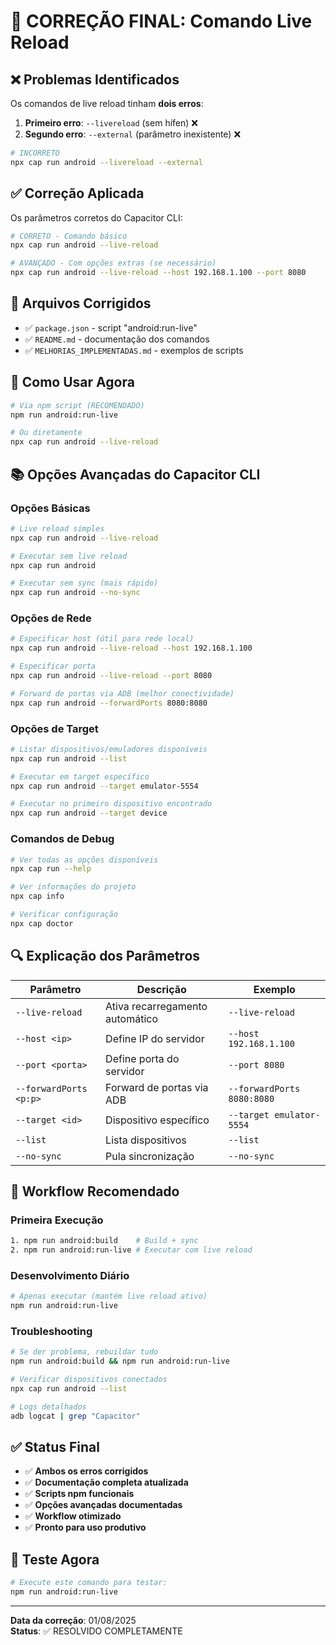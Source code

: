 # 🔧 CORREÇÃO FINAL: Comando Live Reload

## ❌ Problemas Identificados

Os comandos de live reload tinham **dois erros**:

1. **Primeiro erro**: `--livereload` (sem hífen) ❌
2. **Segundo erro**: `--external` (parâmetro inexistente) ❌

```bash
# INCORRETO
npx cap run android --livereload --external
```

## ✅ Correção Aplicada

Os parâmetros corretos do Capacitor CLI:

```bash
# CORRETO - Comando básico
npx cap run android --live-reload

# AVANÇADO - Com opções extras (se necessário)
npx cap run android --live-reload --host 192.168.1.100 --port 8080
```

## 📝 Arquivos Corrigidos

- ✅ `package.json` - script "android:run-live"
- ✅ `README.md` - documentação dos comandos
- ✅ `MELHORIAS_IMPLEMENTADAS.md` - exemplos de scripts

## 🚀 Como Usar Agora

```bash
# Via npm script (RECOMENDADO)
npm run android:run-live

# Ou diretamente
npx cap run android --live-reload
```

## 📚 Opções Avançadas do Capacitor CLI

### Opções Básicas

```bash
# Live reload simples
npx cap run android --live-reload

# Executar sem live reload
npx cap run android

# Executar sem sync (mais rápido)
npx cap run android --no-sync
```

### Opções de Rede

```bash
# Especificar host (útil para rede local)
npx cap run android --live-reload --host 192.168.1.100

# Especificar porta
npx cap run android --live-reload --port 8080

# Forward de portas via ADB (melhor conectividade)
npx cap run android --forwardPorts 8080:8080
```

### Opções de Target

```bash
# Listar dispositivos/emuladores disponíveis
npx cap run android --list

# Executar em target específico
npx cap run android --target emulator-5554

# Executar no primeiro dispositivo encontrado
npx cap run android --target device
```

### Comandos de Debug

```bash
# Ver todas as opções disponíveis
npx cap run --help

# Ver informações do projeto
npx cap info

# Verificar configuração
npx cap doctor
```

## 🔍 Explicação dos Parâmetros

| Parâmetro              | Descrição                       | Exemplo                    |
| ---------------------- | ------------------------------- | -------------------------- |
| `--live-reload`        | Ativa recarregamento automático | `--live-reload`            |
| `--host <ip>`          | Define IP do servidor           | `--host 192.168.1.100`     |
| `--port <porta>`       | Define porta do servidor        | `--port 8080`              |
| `--forwardPorts <p:p>` | Forward de portas via ADB       | `--forwardPorts 8080:8080` |
| `--target <id>`        | Dispositivo específico          | `--target emulator-5554`   |
| `--list`               | Lista dispositivos              | `--list`                   |
| `--no-sync`            | Pula sincronização              | `--no-sync`                |

## 🎯 Workflow Recomendado

### Primeira Execução

```bash
1. npm run android:build    # Build + sync
2. npm run android:run-live # Executar com live reload
```

### Desenvolvimento Diário

```bash
# Apenas executar (mantém live reload ativo)
npm run android:run-live
```

### Troubleshooting

```bash
# Se der problema, rebuildar tudo
npm run android:build && npm run android:run-live

# Verificar dispositivos conectados
npx cap run android --list

# Logs detalhados
adb logcat | grep "Capacitor"
```

## ✅ Status Final

- ✅ **Ambos os erros corrigidos**
- ✅ **Documentação completa atualizada**
- ✅ **Scripts npm funcionais**
- ✅ **Opções avançadas documentadas**
- ✅ **Workflow otimizado**
- ✅ **Pronto para uso produtivo**

## 🚀 Teste Agora

```bash
# Execute este comando para testar:
npm run android:run-live
```

---

**Data da correção**: 01/08/2025  
**Status**: ✅ RESOLVIDO COMPLETAMENTE
